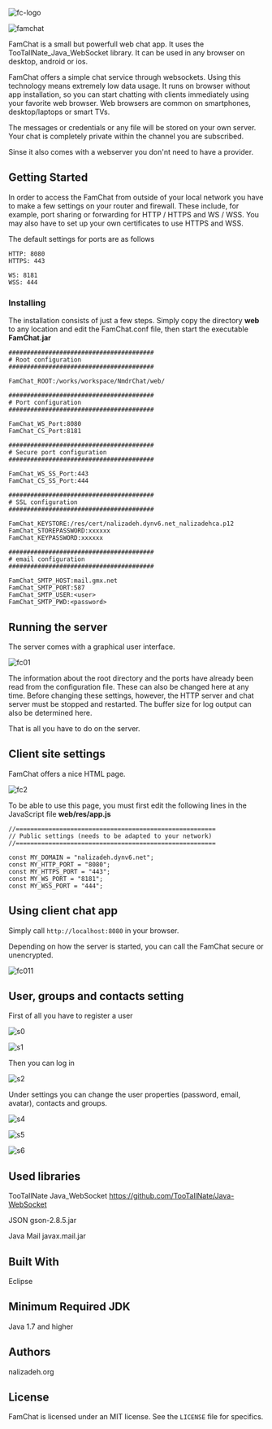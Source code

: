 
![fc-logo](https://user-images.githubusercontent.com/34987997/71720986-c447e300-2e23-11ea-8092-e8c6fa5a8e72.png)

![famchat](https://user-images.githubusercontent.com/34987997/71326782-0e65c600-2500-11ea-9c27-8ee2a03d24f7.png)

FamChat is a small but powerfull web chat app. It uses the TooTallNate_Java_WebSocket library. 
It can be used in any browser on desktop, android or ios.

FamChat offers a simple chat service through websockets. Using this technology means extremely low data usage. 
It runs on browser without app installation, so you can start chatting with clients immediately using your 
favorite web browser. Web browsers are common on smartphones, desktop/laptops or smart TVs. 

The messages or credentials or any file will be stored on your own server. Your chat is completely private 
within the channel you are subscribed.

Sinse it also comes with a webserver you don'nt need to have a provider.

## Getting Started

In order to access the FamChat from outside of your local network you have to make a few settings on your 
router and firewall. These include, for example, port sharing or forwarding for HTTP / HTTPS and WS / WSS. 
You may also have to set up your own certificates to use HTTPS and WSS. 

The default settings for ports are as follows

```
HTTP: 8080
HTTPS: 443

WS: 8181
WSS: 444 
```

### Installing

The installation consists of just a few steps. Simply copy the directory **web** to any location and edit the 
FamChat.conf file, then start the executable **FamChat.jar**

```
########################################
# Root configuration
########################################

FamChat_ROOT:/works/workspace/NmdrChat/web/

########################################
# Port configuration
########################################

FamChat_WS_Port:8080
FamChat_CS_Port:8181

########################################
# Secure port configuration
########################################

FamChat_WS_SS_Port:443
FamChat_CS_SS_Port:444

########################################
# SSL configuration
########################################

FamChat_KEYSTORE:/res/cert/nalizadeh.dynv6.net_nalizadehca.p12
FamChat_STOREPASSWORD:xxxxxx
FamChat_KEYPASSWORD:xxxxxx

########################################
# email configuration
########################################

FamChat_SMTP_HOST:mail.gmx.net
FamChat_SMTP_PORT:587
FamChat_SMTP_USER:<user>
FamChat_SMTP_PWD:<password>
```

## Running the server

The server comes with a graphical user interface.

![fc01](https://user-images.githubusercontent.com/34987997/71380406-51429f00-25cf-11ea-9f32-fffb974580ae.png)

The information about the root directory and the ports have already been read from the configuration file. 
These can also be changed here at any time. Before changing these settings, however, the HTTP server and chat server 
must be stopped and restarted. The buffer size for log output can also be determined here.

That is all you have to do on the server. 

## Client site settings

FamChat offers a nice HTML page. 

![fc2](https://user-images.githubusercontent.com/34987997/71380707-90252480-25d0-11ea-954d-a3769e53c587.png)

To be able to use this page, you must first edit the following lines in the JavaScript file **web/res/app.js**

```
//=======================================================
// Public settings (needs to be adapted to your network)
//=======================================================

const MY_DOMAIN = "nalizadeh.dynv6.net";
const MY_HTTP_PORT = "8080";
const MY_HTTPS_PORT = "443";
const MY_WS_PORT = "8181";
const MY_WSS_PORT = "444";
```

## Using client chat app

Simply call `http://localhost:8080` in your browser. 

Depending on how the server is started, you can call the FamChat secure or unencrypted.

![fc011](https://user-images.githubusercontent.com/34987997/71482609-d57d6800-2803-11ea-8204-d6749ce42581.png)

## User, groups and contacts setting

First of all you have to register a user

![s0](https://user-images.githubusercontent.com/34987997/71482716-50468300-2804-11ea-8b2c-5fc13f7878fe.png)

![s1](https://user-images.githubusercontent.com/34987997/71482186-9221fa00-2801-11ea-8552-007ad43153de.png)

Then you can log in

![s2](https://user-images.githubusercontent.com/34987997/71482170-7cacd000-2801-11ea-9479-bd7cda105539.png)

Under settings you can change the user properties (password, email, avatar), contacts and groups.  

![s4](https://user-images.githubusercontent.com/34987997/71482831-f2666b00-2804-11ea-84fb-452d432f9e74.png)

![s5](https://user-images.githubusercontent.com/34987997/71482221-c0073e80-2801-11ea-84b0-9645c8d92647.png)

![s6](https://user-images.githubusercontent.com/34987997/71482231-cac1d380-2801-11ea-965c-4b6b4a44a216.png)

## Used libraries

TooTallNate Java_WebSocket
https://github.com/TooTallNate/Java-WebSocket

JSON
gson-2.8.5.jar

Java Mail
javax.mail.jar

## Built With

Eclipse 

## Minimum Required JDK

Java 1.7 and higher

## Authors

nalizadeh.org

## License

FamChat is licensed under an MIT license. See the `LICENSE` file for specifics.


